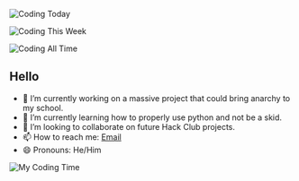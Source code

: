 ![Coding Today](https://waka.hackclub.com/api/badge/U082W89BEG0/interval:today?label=Time%20wasted%20today)

![Coding This Week](https://waka.hackclub.com/api/badge/U082W89BEG0/interval:week?label=This%20week)

![Coding All Time](https://waka.hackclub.com/api/badge/U082W89BEG0/interval:all_time?label=All%20time)

## Hello

- 🔭 I’m currently working on a massive project that could bring anarchy to my school.
- 🌱 I’m currently learning how to properly use python and not be a skid.
- 👯 I’m looking to collaborate on future Hack Club projects.
- 📫 How to reach me: [Email](mailto:redacted52215@mail.thejohnsons.net.nz)
- 😄 Pronouns: He/Him


![My Coding Time](https://github-readme-stats.vercel.app/api/wakatime?username=U082W89BEG0&api_domain=waka.hackclub.com&bg_color=1A202C&title_color=2F855A&icon_color=2F855A&text_color=ffffff&custom_title=Degenerate%20Coding%20Tracker&layout=compact)
